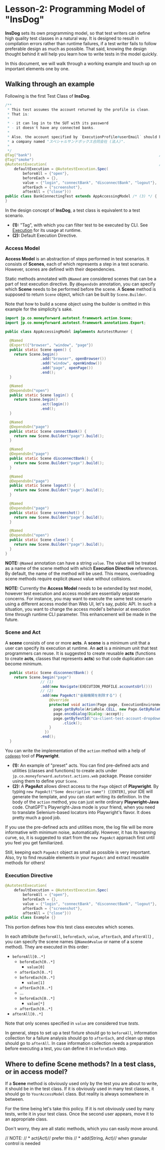 # Lesson-2: Programming Model of "InsDog"

**InsDog** sets its own programming model, so that test writers can define high quality test classes in a natural way.
It is designed to result in compilation errors rather than runtime failures, if a test writer fails to follow preferable design as much as possible.
That said, knowing the design thought behind it will help you learn how to write tests in the model quickly.

In this document, we will walk through a working example and touch up on important elements one by one.

## Walking through an example

Following is the first Test Class of **InsDog**. 

```java
/**
 * This test assumes the account returned by the profile is clean.
 * That is:
 *
 * - it can log in to the SUT with its password
 * - it doesn't have any connected banks.
 *
 * Also, the account specified by `ExecutionProfile#userEmail` should be belonging to 
 * a company named "スペシャルサンドボックス合同会社 (法人)".
 *
 */
@Tag("bank")                                                          // (1)
@Tag("smoke")
@AutotestExecution(                                                   // (2)
    defaultExecution = @AutotestExecution.Spec(
        beforeAll = {"open"},
        beforeEach = {},
        value = {"login", "connectBank", "disconnectBank", "logout"},
        afterEach = {"screenshot"},
        afterAll = {"close"}))
public class BankConnectingTest extends AppAccessingModel /* (3) */ {
}
```

In the design concept of **InsDog**, a test class is equivalent to a test scenario.

* **(1):** "Tag", with which you can filter test to be executed by CLI.
See [Execution](Execution.md) for its usage at runtime.
* **(2):** Default Execution Directive.


### Access Model

**Access Model** is an abstraction of steps performed in test scenarios.
It consists of **Scenes**, each of which represents a step in a test scenario.
However, scenes are defined with their dependencies.

Static methods annotated with `@Named` are considered scenes that can be a part of test execution directive.
By `@DependsOn` annotation, you can specify which **Scene** needs to be performed before the scene.
A **Scene** method is supposed to return `Scene` object, which can be built by `Scene.Builder`.

Note that how to build a scene object using the builder is omitted in this example for the simplicity's sake.

```java
import jp.co.moneyforward.autotest.framework.action.Scene;
import jp.co.moneyforward.autotest.framework.annotations.Export;

public class AppAccessingModel implements AutotestRunner {

  @Named
  @Export({"browser", "window", "page"})
  public static Scene open() {
    return Scene.begin()
                .add("browser", openBrowser())
                .add("window", openWindow())
                .add("page", openPage())
                .end();
  }

  @Named
  @DependsOn("open")
  public static Scene login() {
    return Scene.begin()
                .act(login())
                .end();
  }

  @Named
  @DependsOn("page")
  public static Scene connectBank() {
    return new Scene.Builder("page").build();
  }

  @Named
  @DependsOn("page")
  public static Scene disconnectBank() {
    return new Scene.Builder("page").build();
  }

  @Named
  @DependsOn("page")
  public static Scene logout() {
    return new Scene.Builder("page").build();
  }

  @Named
  @DependsOn("page")
  public static Scene screenshot() {
    return new Scene.Builder("page").build();
  }

  @Named
  @DependsOn("open")
  public static Scene close() {
    return new Scene.Builder("page").build();
  }
}
```

**NOTE:** `@Named` annotation can have a string `value`.
The value will be treated as a name of the scene method with which **Execution Directive** references.
By default, the name of the method will be used.
This means, overloading scene methods require explicit `@Named` value without collisions.


**NOTE:** Currently the **Access Model** needs to be extended by test model, however test execution and access model are essentially separate concerns.
For instance, you may want to execute the same test scenario using a different access model than Web UI, let's say, public API.
In such a situation, you want to change the access model's behavior at execution time through runtime CLI parameter.
This enhancement will be made in the future.

### Scene and Act

A **scene** consists of one or more **acts**.
A **scene** is a minimum unit that a user can specify its execution at runtime.
An **act** is a minimum unit that test programmers can reuse.
It is suggested to create reusable **acts** (functions to create **acts**, classes that represents **acts**) so that code duplication can become minimum.

```java
  public static Scene disconnectBank() {
    return Scene.begin("page")
                // (1)
                .add(new Navigate(EXECUTION_PROFILE.accountsUrl()))
                // (2)
                .add(new PageAct("金融機関を削除する") {            
                    @Override
                    protected void action(Page page, ExecutionEnvironment executionEnvironment) {
                      page.getByRole(AriaRole.CELL, new Page.GetByRoleOptions().setName("\uF142")).locator("a").click();
                      page.onceDialog(Dialog::accept);
                      page.getByTestId("ca-client-test-account-dropdown-menu-delete-button")
                          .click();
                    }
                  })
                .end();
  }
```

You can write the implementation of the `action` method with a help of [`codegen`](https://playwright.dev/java/docs/codegen) tool of **Playwright**.


* **(1):** An example of "preset" acts.
You can find pre-defined acts and utilities (classes and functions) to create acts under `jp.co.moneyforward.autotest.actions.web` package.
Please consider using them to define your `Scene`.
* **(2):** A **PageAct** allows direct access to the `Page` object of **Playwright**.
By typing `new PageAct("Some descriptive name") {[ENTER]`, your IDE will generate the template, and you can start writing its definition.
In the body of the `action` method, you can just write ordinary **Playwright-Java** code.
ChatGPT's Playwright-Java mode is your friend, when you need to translate Selenium-based locators into Playwright's flavor.
It does pretty much a good job.

If you use the pre-defined acts and utilities more, the log file will be more informative with minimum noise, automatically.
However, it has its learning curve, so, it is suggested to start from the `new PageAct` approach first until you feel you get familiarized.

Still, keeping each `PageAct` object as small as possible is very important.
Also, try to find reusable elements in your `PageAct` and extract reusable methods for others!

### Execution Directive

```java
@AutotestExecution(                                                   
    defaultExecution = @AutotestExecution.Spec(
        beforeAll = {"open"},
        beforeEach = {},
        value = {"login", "connectBank", "disconnectBank", "logout"},
        afterEach = {"screenshot"},
        afterAll = {"close"}))
public class Example {}
```

This portion defines how this test class executes which scenes.

In each attribute (`beforeAll`, `beforeEach`, `value`, `afterEach`, and `afterAll`) , you can specify the scene names (`@Named#value` or name of a scene method).
They are executed in this order:

* `beforeAll[0..*]`
  * `beforeEach[0..*]`
      * `value[0]`
  * `afterEach[0..*]` 
  * `beforeEach[0..*]`
      * `value[1]`
  * `afterEach[0..*]`
  * ...
  * `beforeEach[0..*]`
      * `value[*]`
  * `afterEach[0..*]`
* `afterAll[0..*]`

Note that only scenes specified in `value` are considered true *tests*.

In general, steps to set up a test fixture should go to `beforeAll`, information collection for a failure analysis should go to `afterEach`, and clean up steps should go to `afterAll`.
In case information collection needs a preparation before executing a test, you can define it in `beforeEach` step.

## Where to define **Scene** methods? In a test class, or in access model?

If a **Scene** method is obviously used only by the test you are about to write, it should be in the test class.
If it is obviously used in many test classes, it should go to `YourAccessModel` class.
But reality is always somewhere in between.

For the time being let's take this policy.
If it is not obviously used by many tests, write it in your test class.
Once the second user appears, move it to an appropriate class.

Don't worry, they are all static methods, which you can easily move around.

// NOTE:
// * act(Act)// prefer this
// * add(String, Act)// when granular control is needed
